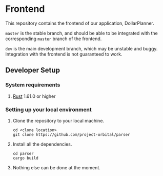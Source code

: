 # Frontend
This repository contains the frontend of our application, DollarPlanner.

`master` is the stable branch, and should be able to be integrated with the corresponding `master`
branch of the frontend.

`dev` is the main development branch, which may be unstable and buggy.
Integration with the frontend is not guaranteed to work.

## Developer Setup

### System requirements
1. [Rust](https://www.rust-lang.org/) 1.61.0 or higher

### Setting up your local environment
1. Clone the repository to your local machine.

    ```
    cd <clone location>
    git clone https://github.com/project-orbital/parser
    ```

2. Install all the dependencies.

    ```
    cd parser
    cargo build
    ```

3. Nothing else can be done at the moment.
